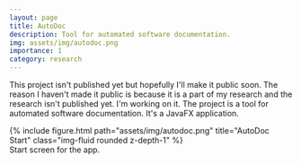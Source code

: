 ```yaml
---
layout: page
title: AutoDoc
description: Tool for automated software documentation.
img: assets/img/autodoc.png
importance: 1
category: research
---
```


This project isn't published yet but hopefully I'll make it public soon. The reason I haven't made it public is because
it is a part of my research and the research isn't published yet. I'm working on it. The project is a tool for automated software documentation. It's a JavaFX application.

<div class="row justify-content-center">
    <div class="col-sm mt-3 mt-md-0">
        {% include figure.html path="assets/img/autodoc.png" title="AutoDoc Start" class="img-fluid rounded z-depth-1" %}
    </div>
</div>
<div class="caption">
    Start screen for the app.
</div>
